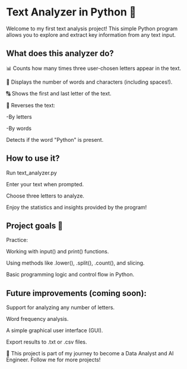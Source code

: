 # Text Analyzer in Python 📝
Welcome to my first text analysis project! 
This simple Python program allows you to explore and extract key information from any text input.


## What does this analyzer do?
📊 Counts how many times three user-chosen letters appear in the text.

🧮 Displays the number of words and characters (including spaces!).

🔠 Shows the first and last letter of the text.

🔄 Reverses the text:

  -By letters

  -By words

Detects if the word "Python" is present.


## How to use it?
Run text_analyzer.py

Enter your text when prompted.

Choose three letters to analyze.

Enjoy the statistics and insights provided by the program!

## Project goals 🎯
Practice:

Working with input() and print() functions.

Using methods like .lower(), .split(), .count(), and slicing.

Basic programming logic and control flow in Python.

## Future improvements (coming soon):
Support for analyzing any number of letters.

Word frequency analysis.

A simple graphical user interface (GUI).

Export results to .txt or .csv files.

💪 This project is part of my journey to become a Data Analyst and AI Engineer. Follow me for more projects!
